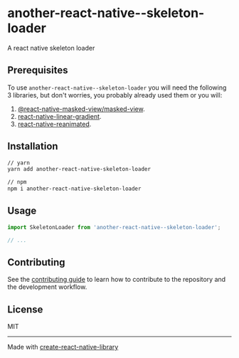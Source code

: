 # another-react-native--skeleton-loader

A react native skeleton loader

## Prerequisites
To use `another-react-native--skeleton-loader` you will need the following 3 libraries, but don't worries, you probably already used them or you will:
1. [@react-native-masked-view/masked-view](https://www.npmjs.com/package/@react-native-masked-view/masked-view).
2. [react-native-linear-gradient](https://www.npmjs.com/package/react-native-linear-gradient).
3. [react-native-reanimated](https://www.npmjs.com/package/react-native-reanimated).

## Installation

```sh
// yarn
yarn add another-react-native-skeleton-loader

// npm
npm i another-react-native-skeleton-loader
```

## Usage

```js
import SkeletonLoader from 'another-react-native--skeleton-loader';

// ...

```

## Contributing

See the [contributing guide](CONTRIBUTING.md) to learn how to contribute to the repository and the development workflow.

## License

MIT

---

Made with [create-react-native-library](https://github.com/callstack/react-native-builder-bob)

